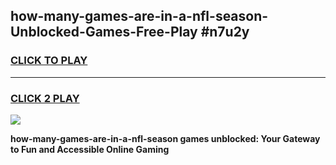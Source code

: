 
## how-many-games-are-in-a-nfl-season-Unblocked-Games-Free-Play #n7u2y
<h3>
<a href="https://us.freeplayer.one?title=how-many-games-are-in-a-nfl-season&ref=9M">CLICK TO PLAY</a></h3>
<hr>

<h3>
<a href="https://us.freeplayer.one?title=how-many-games-are-in-a-nfl-season&ref=9M">CLICK 2 PLAY</a>
  
</h3>

<a href="https://us.freeplayer.one?title=how-many-games-are-in-a-nfl-season&ref=9M"><img src="https://clearcache.store/games.png"></a>


**how-many-games-are-in-a-nfl-season games unblocked: Your Gateway to Fun and Accessible Online Gaming**
